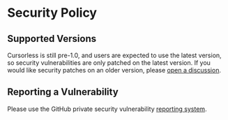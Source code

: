 # Security Policy

## Supported Versions

Cursorless is still pre-1.0, and users are expected to use the latest version, so security vulnerabilities are only patched on the latest version. If you would like security patches on an older version, please [open a discussion](https://github.com/cursorless-dev/cursorless/discussions/new).

## Reporting a Vulnerability

Please use the GitHub private security vulnerability [reporting system](https://github.com/cursorless-dev/cursorless/security/advisories/new).
